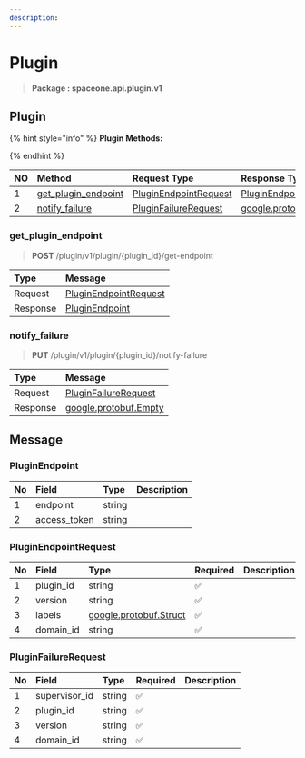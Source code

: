 ```yaml
---
description:  
---
```

# Plugin

>  **Package : spaceone.api.plugin.v1**

## Plugin

{% hint style="info" %}
**Plugin Methods:**

{%  endhint %}


| NO |  Method | Request Type | Response Type | Description |
| :--- | :--- | :--- | :--- | :--- |
| 1 | [get_plugin_endpoint](Plugin.md#get_plugin_endpoint)| [PluginEndpointRequest](Plugin.md#pluginendpointrequest) | [PluginEndpoint](Plugin.md#pluginendpoint) |  |
| 2 | [notify_failure](Plugin.md#notify_failure)| [PluginFailureRequest](Plugin.md#pluginfailurerequest) |[google.protobuf.Empty](https://github.com/protocolbuffers/protobuf/blob/master/src/google/protobuf/empty.proto)|  | 
 
 
 
 
### get_plugin_endpoint
> **POST** /plugin/v1/plugin/{plugin_id}/get-endpoint
>


| Type | Message |
| :--- | :--- |
| Request | [PluginEndpointRequest](Plugin.md#pluginendpointrequest) |
| Response |  [PluginEndpoint](Plugin.md#pluginendpoint)  |
 
 
 
 
 
### notify_failure
> **PUT** /plugin/v1/plugin/{plugin_id}/notify-failure
>


| Type | Message |
| :--- | :--- |
| Request | [PluginFailureRequest](Plugin.md#pluginfailurerequest) |
| Response | [google.protobuf.Empty](https://github.com/protocolbuffers/protobuf/blob/master/src/google/protobuf/empty.proto) |


## 

## Message

### PluginEndpoint
| No | Field | Type |  Description |
| :--- | :--- | :--- | :--- |
| 1 | endpoint |string||
| 2 | access_token |string||

### PluginEndpointRequest
| No | Field | Type | Required | Description |
| :--- | :--- | :--- | :--- | :--- |
| 1 | plugin_id |string|✅||
| 2 | version |string|✅||
| 3 | labels |[google.protobuf.Struct](https://github.com/protocolbuffers/protobuf/blob/master/src/google/protobuf/struct.proto)|✅||
| 4 | domain_id |string|✅||

### PluginFailureRequest
| No | Field | Type | Required | Description |
| :--- | :--- | :--- | :--- | :--- |
| 1 | supervisor_id |string|✅||
| 2 | plugin_id |string|✅||
| 3 | version |string|✅||
| 4 | domain_id |string|✅||

